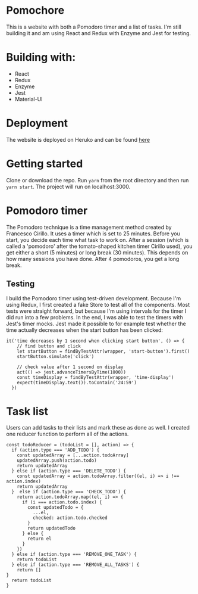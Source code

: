 # Pomochore
This is a website with both a Pomodoro timer and a list of tasks. I'm still building it and am using React and Redux with Enzyme and Jest for testing.

# Building with:
* React
* Redux
* Enzyme
* Jest
* Material-UI

# Deployment
The website is deployed on Heruko and can be found [here](https://pomochore.herokuapp.com/)

# Getting started
Clone or download the repo. Run `yarn` from the root directory and then run `yarn start`. The project will run on localhost:3000.

# Pomodoro timer
The Pomodoro technique is a time management method created by Francesco Cirillo. It uses a timer which is set to 25 minutes. Before you start, you decide each time what task to work on. After a session (which is called a 'pomodoro' after the tomato-shaped kitchen timer Cirillo used), you get either a short (5 minutes) or long break (30 minutes). This depends on how many sessions you have done. After 4 pomodoros, you get a long break. 

## Testing
I build the Pomodoro timer using test-driven development. Because I'm using Redux, I first created a fake Store to test all of the components. Most tests were straight forward, but because I'm using intervals for the timer I did run into a few problems. In the end, I was able to test the timers with Jest's timer mocks. Jest made it possible to for example test whether the time actually decreases when the start button has been clicked:

```
it('time decreases by 1 second when clicking start button', () => {
    // find button and click
    let startButton = findByTestAttr(wrapper, 'start-button').first()
    startButton.simulate('click')
  
    // check value after 1 second on display
    act(() => jest.advanceTimersByTime(1000))
    const timeDisplay = findByTestAttr(wrapper, 'time-display')
    expect(timeDisplay.text()).toContain('24:59')
  })
```

# Task list
Users can add tasks to their lists and mark these as done as well. I created one reducer function to perform all of the actions. 

```
const todoReducer = (todoList = [], action) => {
  if (action.type === 'ADD_TODO') {
    const updatedArray = [...action.todoArray]
    updatedArray.push(action.todo)
    return updatedArray
  } else if (action.type === 'DELETE_TODO') {
    const updatedArray = action.todoArray.filter((el, i) => i !== action.index)
    return updatedArray
  }  else if (action.type === 'CHECK_TODO') {
    return action.todoArray.map((el, i) => {
      if (i === action.todo.index) {
        const updatedTodo = {
          ...el,
          checked: action.todo.checked
        }
        return updatedTodo
      } else {
        return el
      }
    })
  } else if (action.type === 'REMOVE_ONE_TASK') {
    return todoList
  } else if (action.type === 'REMOVE_ALL_TASKS') {
    return []
}
  return todoList
}
```